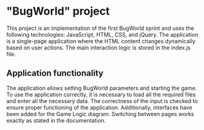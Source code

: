 # "BugWorld" project

This project is an implementation of the first BugWorld sprint and uses the following technologies: JavaScript, HTML, CSS, and jQuery. The application is a single-page application where the HTML content changes dynamically based on user actions. The main interaction logic is stored in the index.js file.

## Application functionality

The application allows setting BugWorld parameters and starting the game. To use the application correctly, it is necessary to load all the required files and enter all the necessary data. The correctness of the input is checked to ensure proper functioning of the application. Additionally, interfaces have been added for the Game Logic diagram. Switching between pages works exactly as stated in the documentation.
